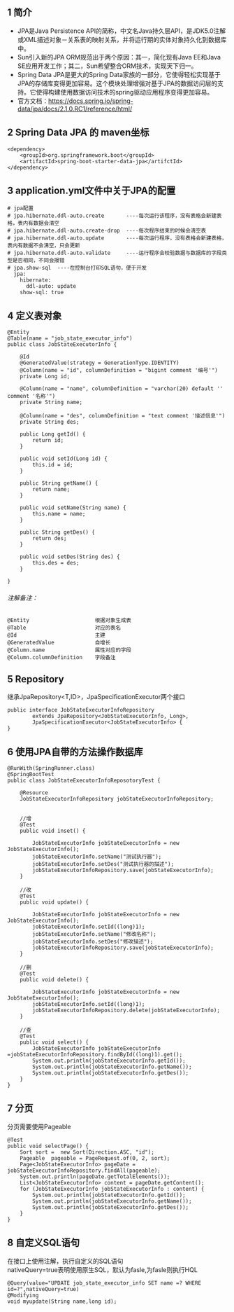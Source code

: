 ## 1 简介
- JPA是Java Persistence API的简称，中文名Java持久层API，是JDK5.0注解或XML描述对象－关系表的映射关系，并将运行期的实体对象持久化到数据库中。   
- Sun引入新的JPA ORM规范出于两个原因：其一，简化现有Java EE和Java SE应用开发工作；其二，Sun希望整合ORM技术，实现天下归一。  
- Spring Data JPA是更大的Spring Data家族的一部分，它使得轻松实现基于JPA的存储库变得更加容易。这个模块处理增强对基于JPA的数据访问层的支持。它使得构建使用数据访问技术的spring驱动应用程序变得更加容易。  
- 官方文档：https://docs.spring.io/spring-data/jpa/docs/2.1.0.RC1/reference/html/

## 2 Spring Data JPA 的 maven坐标

```
<dependency>
	<groupId>org.springframework.boot</groupId>
	<artifactId>spring-boot-starter-data-jpa</artifctId>
</dependency>
```
## 3 application.yml文件中关于JPA的配置

```
# jpa配置
# jpa.hibernate.ddl-auto.create       ----每次运行该程序，没有表格会新建表格，表内有数据会清空
# jpa.hibernate.ddl-auto.create-drop  ----每次程序结束的时候会清空表
# jpa.hibernate.ddl-auto.update       ----每次运行程序，没有表格会新建表格，表内有数据不会清空，只会更新
# jpa.hibernate.ddl-auto.validate     ----运行程序会校验数据与数据库的字段类型是否相同，不同会报错
# jpa.show-sql  ----在控制台打印SQL语句，便于开发
  jpa: 
    hibernate: 
      ddl-auto: update
    show-sql: true
```

## 4 定义表对象

```
@Entity
@Table(name = "job_state_executor_info")
public class JobStateExecutorInfo {

	@Id
	@GeneratedValue(strategy = GenerationType.IDENTITY)
	@Column(name = "id", columnDefinition = "bigint comment '编号'")
	private Long id;
	
	@Column(name = "name", columnDefinition = "varchar(20) default '' comment '名称'")
	private String name;

	@Column(name = "des", columnDefinition = "text comment '描述信息'")
	private String des;

	public Long getId() {
		return id;
	}

	public void setId(Long id) {
		this.id = id;
	}

	public String getName() {
		return name;
	}

	public void setName(String name) {
		this.name = name;
	}

	public String getDes() {
		return des;
	}

	public void setDes(String des) {
		this.des = des;
	}

}
```
###### 注解备注：

```
@Entity                     根据对象生成表 
@Table                      对应的表名
@Id                         主建
@GeneratedValue             自增长
@Column.name                属性对应的字段
@Column.columnDefinition    字段备注
```


## 5 Repository

继承JpaRepository<T,ID>，JpaSpecificationExecutor<T>两个接口

```
public interface JobStateExecutorInfoRepository
		extends JpaRepository<JobStateExecutorInfo, Long>, 
		JpaSpecificationExecutor<JobStateExecutorInfo> {
}
```
## 6 使用JPA自带的方法操作数据库

```
@RunWith(SpringRunner.class)
@SpringBootTest
public class JobStateExecutorInfoReposotoryTest {

	@Resource
	JobStateExecutorInfoRepository jobStateExecutorInfoRepository;
	
	
	//增
	@Test
	public void inset() {
		
		JobStateExecutorInfo jobStateExecutorInfo = new JobStateExecutorInfo();
		jobStateExecutorInfo.setName("测试执行器");
		jobStateExecutorInfo.setDes("测试执行器的描述");
		jobStateExecutorInfoRepository.save(jobStateExecutorInfo);
	}
	
	//改
	@Test
	public void update() {
		
		JobStateExecutorInfo jobStateExecutorInfo = new JobStateExecutorInfo();
		jobStateExecutorInfo.setId((long)1);
		jobStateExecutorInfo.setName("修改名称");
		jobStateExecutorInfo.setDes("修改描述");
		jobStateExecutorInfoRepository.save(jobStateExecutorInfo);
	}
	
	//删
	@Test
	public void delete() {
		
		JobStateExecutorInfo jobStateExecutorInfo = new JobStateExecutorInfo();
		jobStateExecutorInfo.setId((long)1);	
		jobStateExecutorInfoRepository.delete(jobStateExecutorInfo);
	}
	
	//查
	@Test
	public void select() {
		JobStateExecutorInfo jobStateExecutorInfo =jobStateExecutorInfoRepository.findById((long)1).get();
		System.out.println(jobStateExecutorInfo.getId());
		System.out.println(jobStateExecutorInfo.getName());
		System.out.println(jobStateExecutorInfo.getDes());
	}
}
```
## 7 分页
分页需要使用Pageable

```
@Test
public void selectPage() {
	Sort sort =  new Sort(Direction.ASC, "id");
	Pageable  pageable = PageRequest.of(0, 2, sort);
	Page<JobStateExecutorInfo> pageDate = jobStateExecutorInfoRepository.findAll(pageable);
	System.out.println(pageDate.getTotalElements());
	List<JobStateExecutorInfo> content = pageDate.getContent();
	for (JobStateExecutorInfo jobStateExecutorInfo : content) {
		System.out.println(jobStateExecutorInfo.getId());
		System.out.println(jobStateExecutorInfo.getName());
		System.out.println(jobStateExecutorInfo.getDes());
	}
}
```
## 8 自定义SQL语句
在接口上使用注解，执行自定义的SQL语句  
nativeQuery=true表明使用原生SQL，默认为fasle,为fasle则执行HQL

```
@Query(value="UPDATE job_state_executor_info SET name =? WHERE id=?",nativeQuery=true)
@Modifying
void myupdate(String name,long id);
```
